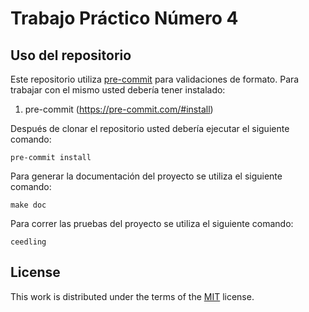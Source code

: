 # Trabajo Práctico Número 4

## Uso del repositorio

Este repositorio utiliza [pre-commit](https://pre-commit.com) para validaciones de formato. Para trabajar con el mismo usted debería tener instalado:

1. pre-commit (https://pre-commit.com/#install)

Después de clonar el repositorio usted debería ejecutar el siguiente comando:

```
pre-commit install
```

Para generar la documentación del proyecto se utiliza el siguiente comando:

```
make doc

```

Para correr las pruebas del proyecto se utiliza el siguiente comando:

```
ceedling
```

## License

This work is distributed under the terms of the [MIT](https://spdx.org/licenses/MIT.html) license.
